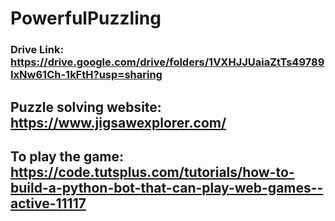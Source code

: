 # PowerfulPuzzling
 
### Drive Link: https://drive.google.com/drive/folders/1VXHJJUaiaZtTs49789IxNw61Ch-1kFtH?usp=sharing

## Puzzle solving website: https://www.jigsawexplorer.com/
## To play the game: https://code.tutsplus.com/tutorials/how-to-build-a-python-bot-that-can-play-web-games--active-11117